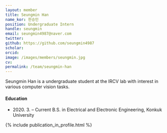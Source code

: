 ```yaml
---
layout: member
title: Seungmin Han
name_kor: 한승민
position: Undergraduate Intern
handle: seungmin
email: seungmin4987@naver.com
twitter: 
github: https://github.com/seungmin4987
scholar: 
orcid: 
image: /images/members/seungmin.jpg
cv: 
permalink: /team/seungmin-han
---
```


Seungmin Han is a undergraduate student at the IRCV lab with interest in various computer vision tasks.


#### Education

<ul class="chronological">
  <li><span>2020. 3. – Current</span> B.S. in Electrical and Electronic Engineering, Konkuk University
</ul>

{% include publication_in_profile.html %}
